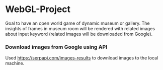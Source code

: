 # WebGL-Project
Goal to have an open world game of dynamic museum or gallery. The insights of frames in museum room will be rendered with related images about input keyword (related images will be downloaded from Google).

### Download images from Google using API
Used https://serpapi.com/images-results to download images to the local machine.
